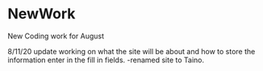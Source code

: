 # NewWork
New Coding work for August

8/11/20 update working on what the site will be about and how to store the information enter in the fill in fields.
    -renamed site to Taino.


